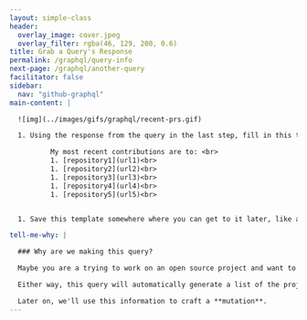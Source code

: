 ```yaml
---
layout: simple-class
header:
  overlay_image: cover.jpeg
  overlay_filter: rgba(46, 129, 200, 0.6)
title: Grab a Query's Response
permalink: /graphql/query-info
next-page: /graphql/another-query
facilitator: false
sidebar:
  nav: "github-graphql"
main-content: |

  ![img](../images/gifs/graphql/recent-prs.gif)

  1. Using the response from the query in the last step, fill in this template.

          My most recent contributions are to: <br>
          1. [repository1](url1)<br>
          1. [repository2](url2)<br>
          1. [repository3](url3)<br>
          1. [repository4](url4)<br>
          1. [repository5](url5)<br>


  1. Save this template somewhere where you can get to it later, like a text editor or as a comment in an issue.

tell-me-why: |

  ### Why are we making this query?

  Maybe you are a trying to work on an open source project and want to provide a consistently updated list of other projects you have contributed to. Perhaps you are trying to land a job and want to show your potential employer the projects that you work on. Maybe you already have a job, but you want to be able to show your team or manager what you have been working on recently.

  Either way, this query will automatically generate a list of the projects that you are actively contributing to, and more importantly, it's doing it automagically.

  Later on, we'll use this information to craft a **mutation**.
---
```

